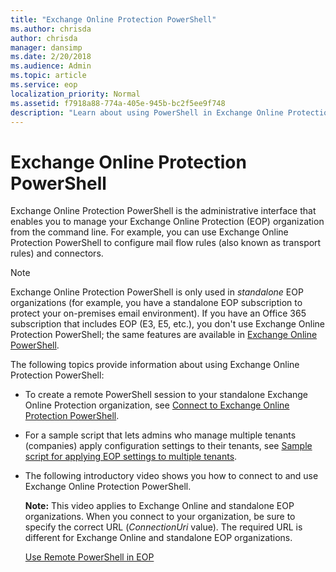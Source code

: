 ```yaml
---
title: "Exchange Online Protection PowerShell"
ms.author: chrisda
author: chrisda
manager: dansimp
ms.date: 2/20/2018
ms.audience: Admin
ms.topic: article
ms.service: eop
localization_priority: Normal
ms.assetid: f7918a88-774a-405e-945b-bc2f5ee9f748
description: "Learn about using PowerShell in Exchange Online Protection"
---
```


# Exchange Online Protection PowerShell

Exchange Online Protection PowerShell is the administrative interface that enables you to manage your Exchange Online Protection (EOP) organization from the command line. For example, you can use Exchange Online Protection PowerShell to configure mail flow rules (also known as transport rules) and connectors.

> [!NOTE]
> Exchange Online Protection PowerShell is only used in *standalone* EOP organizations (for example, you have a standalone EOP subscription to protect your on-premises email environment). If you have an Office 365 subscription that includes EOP (E3, E5, etc.), you don't use Exchange Online Protection PowerShell; the same features are available in [Exchange Online PowerShell](../exchange-online/exchange-online-powershell.md).

The following topics provide information about using Exchange Online Protection PowerShell:
  
- To create a remote PowerShell session to your standalone Exchange Online Protection organization, see [Connect to Exchange Online Protection PowerShell](connect-to-exchange-online-protection-powershell.md).
  
- For a sample script that lets admins who manage multiple tenants (companies) apply configuration settings to their tenants, see [Sample script for applying EOP settings to multiple tenants](https://technet.microsoft.com/library/e87e84e1-7be0-44bf-a414-d91d60ed8817.aspx).
  
- The following introductory video shows you how to connect to and use Exchange Online Protection PowerShell.
  
  **Note:** This video applies to Exchange Online and standalone EOP organizations. When you connect to your organization, be sure to specify the correct URL (_ConnectionUri_ value). The required URL is different for Exchange Online and standalone EOP organizations.
  
  [Use Remote PowerShell in EOP](https://videoplayercdn.osi.office.net/hub/?csid=ux-cms-en-us-msoffice&uuid=9cb28006-c2cb-45b6-b72e-eeed8767dee7&AutoPlayVideo=false)
